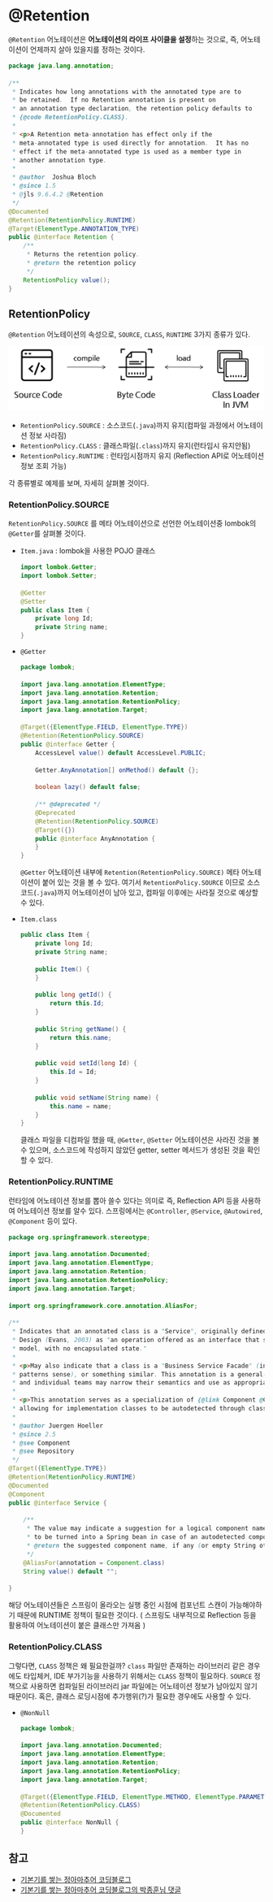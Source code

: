 # @Retention

`@Retention` 어노테이션은 **어노테이션의 라이프 사이클을 설정**하는 것으로, 즉, 어노테이션이 언제까지 살아 있을지를 정하는 것이다.

```java
package java.lang.annotation;

/**
 * Indicates how long annotations with the annotated type are to
 * be retained.  If no Retention annotation is present on
 * an annotation type declaration, the retention policy defaults to
 * {@code RetentionPolicy.CLASS}.
 *
 * <p>A Retention meta-annotation has effect only if the
 * meta-annotated type is used directly for annotation.  It has no
 * effect if the meta-annotated type is used as a member type in
 * another annotation type.
 *
 * @author  Joshua Bloch
 * @since 1.5
 * @jls 9.6.4.2 @Retention
 */
@Documented
@Retention(RetentionPolicy.RUNTIME)
@Target(ElementType.ANNOTATION_TYPE)
public @interface Retention {
    /**
     * Returns the retention policy.
     * @return the retention policy
     */
    RetentionPolicy value();
}
```

## RetentionPolicy

`@Retention` 어노테이션의 속성으로, `SOURCE`, `CLASS`, `RUNTIME` 3가지 종류가 있다.

![img](./assets/img.png)

- `RetentionPolicy.SOURCE` : 소스코드(`.java`)까지 유지(컴파일 과정에서 어노테이션 정보 사라짐)
- `RetentionPolicy.CLASS` : 클래스파일(`.class`)까지 유지(런타임시 유지안됨)
- `RetentionPolicy.RUNTIME` : 런타임시점까지 유지 (Reflection API로 어노테이션 정보 조회 가능)

각 종류별로 예제를 보며, 자세히 살펴볼 것이다.

### RetentionPolicy.SOURCE

`RetentionPolicy.SOURCE` 를 메타 어노테이션으로 선언한 어노테이션중 lombok의 `@Getter`를 살펴볼 것이다.

- `Item.java` : lombok을 사용한 POJO 클래스

  ```java
  import lombok.Getter;
  import lombok.Setter;

  @Getter
  @Setter
  public class Item {
      private long Id;
      private String name;
  }

  ```

- `@Getter` 

  ```java
  package lombok;
  
  import java.lang.annotation.ElementType;
  import java.lang.annotation.Retention;
  import java.lang.annotation.RetentionPolicy;
  import java.lang.annotation.Target;
  
  @Target({ElementType.FIELD, ElementType.TYPE})
  @Retention(RetentionPolicy.SOURCE)
  public @interface Getter {
      AccessLevel value() default AccessLevel.PUBLIC;
  
      Getter.AnyAnnotation[] onMethod() default {};
  
      boolean lazy() default false;
  
      /** @deprecated */
      @Deprecated
      @Retention(RetentionPolicy.SOURCE)
      @Target({})
      public @interface AnyAnnotation {
      }
  }
  ```
  
  `@Getter` 어노테이션 내부에 `Retention(RetentionPolicy.SOURCE)` 메타 어노테이션이 붙어 있는 것을 볼 수 있다.
  여기서 `RetentionPolicy.SOURCE` 이므로 소스코드(`.java`)까지 어노테이션이 남아 있고, 컴파일 이후에는 사라질 것으로 예상할 수 있다.
  
- `Item.class` 

    ```java
    public class Item {
        private long Id;
        private String name;
    
        public Item() {
        }
    
        public long getId() {
            return this.Id;
        }
    
        public String getName() {
            return this.name;
        }
    
        public void setId(long Id) {
            this.Id = Id;
        }
    
        public void setName(String name) {
            this.name = name;
        }
    }
    ```

    클래스 파일을 디컴파일 했을 때, `@Getter`, `@Setter` 어노테이션은 사라진 것을 볼 수 있으며, 소스코드에 작성하지 않았던 getter, setter 메서드가 생성된 것을 확인할 수 있다.

### RetentionPolicy.RUNTIME

런타임에 어노테이션 정보를 뽑아 쓸수 있다는 의미로 즉, Reflection API 등을 사용하여 어노테이션 정보를 알수 있다.
스프링에서는 `@Controller`, `@Service`, `@Autowired`, `@Component` 등이 있다.

```java
package org.springframework.stereotype;

import java.lang.annotation.Documented;
import java.lang.annotation.ElementType;
import java.lang.annotation.Retention;
import java.lang.annotation.RetentionPolicy;
import java.lang.annotation.Target;

import org.springframework.core.annotation.AliasFor;

/**
 * Indicates that an annotated class is a "Service", originally defined by Domain-Driven
 * Design (Evans, 2003) as "an operation offered as an interface that stands alone in the
 * model, with no encapsulated state."
 *
 * <p>May also indicate that a class is a "Business Service Facade" (in the Core J2EE
 * patterns sense), or something similar. This annotation is a general-purpose stereotype
 * and individual teams may narrow their semantics and use as appropriate.
 *
 * <p>This annotation serves as a specialization of {@link Component @Component},
 * allowing for implementation classes to be autodetected through classpath scanning.
 *
 * @author Juergen Hoeller
 * @since 2.5
 * @see Component
 * @see Repository
 */
@Target({ElementType.TYPE})
@Retention(RetentionPolicy.RUNTIME)
@Documented
@Component
public @interface Service {

	/**
	 * The value may indicate a suggestion for a logical component name,
	 * to be turned into a Spring bean in case of an autodetected component.
	 * @return the suggested component name, if any (or empty String otherwise)
	 */
	@AliasFor(annotation = Component.class)
	String value() default "";

}
```

해당 어노테이션들은 스프링이 올라오는 실행 중인 시점에 컴포넌트 스캔이 가능해야하기 때문에 RUNTIME 정책이 필요한 것이다.
( 스프링도 내부적으로 Reflection 등을 활용하여 어노테이션이 붙은 클래스만 가져옴 )



### RetentionPolicy.CLASS

그렇다면, `CLASS` 정책은 왜 필요한걸까?
`class` 파일만 존재하는 라이브러리 같은 경우에도 타입체커, IDE 부가기능을 사용하기 위해서는 `CLASS` 정책이 필요하다.
`SOURCE` 정책으로 사용하면 컴파일된 라이브러리 jar 파일에는 어노테이션 정보가 남아있지 않기 때문이다.
혹은, 클래스 로딩시점에 추가행위(?)가 필요한 경우에도 사용할 수 있다.

- `@NonNull`

    ```java
    package lombok;
    
    import java.lang.annotation.Documented;
    import java.lang.annotation.ElementType;
    import java.lang.annotation.Retention;
    import java.lang.annotation.RetentionPolicy;
    import java.lang.annotation.Target;
    
    @Target({ElementType.FIELD, ElementType.METHOD, ElementType.PARAMETER, ElementType.LOCAL_VARIABLE, ElementType.TYPE_USE})
    @Retention(RetentionPolicy.CLASS)
    @Documented
    public @interface NonNull {
    }
    ```

## 참고

- [기본기를 쌓는 정아마추어 코딩블로그](https://jeong-pro.tistory.com/234 )
- [기본기를 쌓는 정아마추어 코딩블로그의 박종훈님 댓글](https://jeong-pro.tistory.com/234 )

